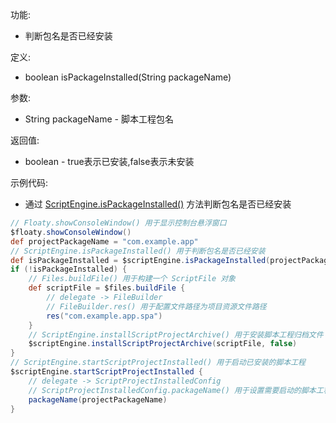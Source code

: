 功能:

+ 判断包名是否已经安装

定义:

+ boolean isPackageInstalled(String packageName)

参数:

+ String packageName - 脚本工程包名

返回值:

+ boolean - true表示已安装,false表示未安装

示例代码:

+ 通过 [ScriptEngine.isPackageInstalled()](/API/Script/ScriptEngine/README.md?id=isPackageInstalled)
  方法判断包名是否已经安装

```groovy
// Floaty.showConsoleWindow() 用于显示控制台悬浮窗口
$floaty.showConsoleWindow()
def projectPackageName = "com.example.app"
// ScriptEngine.isPackageInstalled() 用于判断包名是否已经安装
def isPackageInstalled = $scriptEngine.isPackageInstalled(projectPackageName)
if (!isPackageInstalled) {
    // Files.buildFile() 用于构建一个 ScriptFile 对象
    def scriptFile = $files.buildFile {
        // delegate -> FileBuilder
        // FileBuilder.res() 用于配置文件路径为项目资源文件路径
        res("com.example.app.spa")
    }
    // ScriptEngine.installScriptProjectArchive() 用于安装脚本工程归档文件
    $scriptEngine.installScriptProjectArchive(scriptFile, false)
}
// ScriptEngine.startScriptProjectInstalled() 用于启动已安装的脚本工程
$scriptEngine.startScriptProjectInstalled {
    // delegate -> ScriptProjectInstalledConfig
    // ScriptProjectInstalledConfig.packageName() 用于设置需要启动的脚本工程包名
    packageName(projectPackageName)
}
```